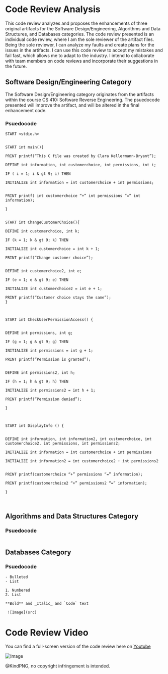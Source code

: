 # Code Review Analysis

This code review analyzes and proposes the enhancements of three original artifacts for the Software Design/Engineering, Algorithms and Data Structures, and Databases categories. The code review presented is an individual code review, where I am the sole reviewer of the artifact files. Being the sole reviewer, I can analyze my faults and create plans for the issues in the artifacts. I can use this code review to accept my mistakes and fail fast, which allows me to adapt to the industry. I intend to collaborate with team members on code reviews and incorporate their suggestions in the future. 

## Software Design/Engineering Category 
The Software Design/Engineering category originates from the artifacts within the course CS 410: Software Reverse Engineering. The psuedocode presented will improve the artifact, and will be altered in the final enhancement code. 
### Psuedocode
```
START <stdio.h>


START int main(){

PRINT printf(“This C file was created by Clara Kellermann-Bryant”);

DEFINE int information, int customerchoice, int permissions, int i;

IF ( i = 1; i & gt 9; i) THEN

INITIALIZE int information = int customerchoice + int permissions;


PRINT printf( int customerchoice “+” int permissions “=” int information); 

}


START int ChangeCustomerChoice(){

DEFINE int customerchoice, int k;

IF (k = 1; k & gt 9; k) THEN

INITIALIZE int customerchoice = int k + 1;

PRINT printf(“Change customer choice”);


DEFINE int customerchoice2, int e;

IF (e = 1; e & gt 9; e) THEN

INITIALIZE int customerchoice2 = int e + 1;

PRINT printf(“Customer choice stays the same”);
}



START int CheckUserPermissionAccess() {


DEFINE int permissions, int g;

IF (g = 1; g & gt 9; g) THEN

INITIALIZE int permissions = int g + 1;

PRINT printf(“Permission is granted”);


DEFINE int permissions2, int h;

IF (h = 1; h & gt 9; h) THEN

INITIALIZE int permissions2 = int h + 1;

PRINT printf(“Permission denied”);

}



START int DisplayInfo () {


DEFINE int information, int information2, int customerchoice, int customerchoice2, int permissions, int permissions2;

INITIALIZE int information = int customerchoice + int permissions

INITIALIZE int information2 = int customerchoice2 + int permissions2


PRINT printf(customerchoice “+” permissions “=” information);

PRINT printf(customerchoice2 “+” permissions2 “=” information);

}



```


## Algorithms and Data Structures Category

### Psuedocode
```

```


## Databases Category

### Psuedocode

```
- Bulleted
- List

1. Numbered
2. List

**Bold** and _Italic_ and `Code` text

 ![Image](src)
```

# Code Review Video

You can find a full-screen version of the code review here on [Youtube](https://www.youtube.com/watch?v=IWou8g_Eeg4)

![Image](https://www.kindpng.com/picc/m/47-470845_non-copyright-youtube-logo-copyright-free-youtube-logo.png)



@KindPNG,
no copyright infringement is intended. 


